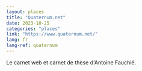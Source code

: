 ```yaml
---
layout: places
title: "Quaternum.net"
date: 2023-10-25
categories: "places"
link: "https://www.quaternum.net/"
lang: fr
lang-ref: quaternum
---
```

Le carnet web et carnet de thèse d'Antoine Fauchié.
